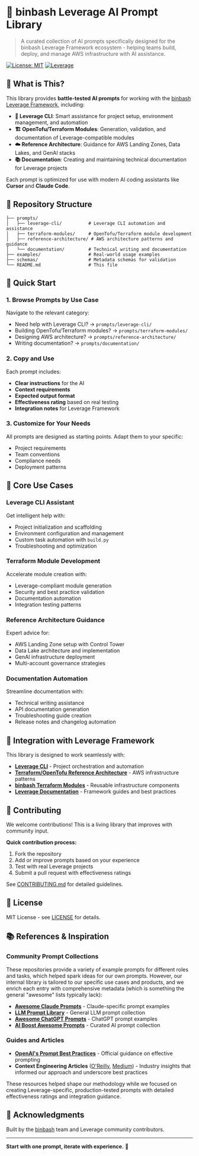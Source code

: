 # 🚀 binbash Leverage AI Prompt Library

> A curated collection of AI prompts specifically designed for the binbash Leverage Framework ecosystem - helping teams build, deploy, and manage AWS infrastructure with AI assistance.

[![License: MIT](https://img.shields.io/badge/License-MIT-yellow.svg)](https://opensource.org/licenses/MIT)
[![Leverage](https://img.shields.io/badge/leverage-powered-blue)](https://leverage.binbash.co/)

## 🎯 What is This?

This library provides **battle-tested AI prompts** for working with the [binbash Leverage Framework](https://leverage.binbash.co/), including:

- **🔧 Leverage CLI**: Smart assistance for project setup, environment management, and automation
- **🏗️ OpenTofu/Terraform Modules**: Generation, validation, and documentation of Leverage-compatible modules  
- **☁️ Reference Architecture**: Guidance for AWS Landing Zones, Data Lakes, and GenAI stacks
- **📚 Documentation**: Creating and maintaining technical documentation for Leverage projects

Each prompt is optimized for use with modern AI coding assistants like **Cursor** and **Claude Code**.

## 📁 Repository Structure

```
├── prompts/
│   ├── leverage-cli/          # Leverage CLI automation and assistance
│   ├── terraform-modules/     # OpenTofu/Terraform module development  
│   ├── reference-architecture/ # AWS architecture patterns and guidance
│   └── documentation/         # Technical writing and documentation
├── examples/                  # Real-world usage examples
├── schemas/                   # Metadata schemas for validation
└── README.md                  # This file
```

## 🚀 Quick Start

### 1. Browse Prompts by Use Case

Navigate to the relevant category:
- Need help with Leverage CLI? → `prompts/leverage-cli/`
- Building OpenTofu/Terraform modules? → `prompts/terraform-modules/`  
- Designing AWS architecture? → `prompts/reference-architecture/`
- Writing documentation? → `prompts/documentation/`

### 2. Copy and Use

Each prompt includes:
- **Clear instructions** for the AI
- **Context requirements** 
- **Expected output format**
- **Effectiveness rating** based on real testing
- **Integration notes** for Leverage Framework

### 3. Customize for Your Needs

All prompts are designed as starting points. Adapt them to your specific:
- Project requirements
- Team conventions  
- Compliance needs
- Deployment patterns

## 🎯 Core Use Cases

### Leverage CLI Assistant
Get intelligent help with:
- Project initialization and scaffolding
- Environment configuration and management
- Custom task automation with `build.py`
- Troubleshooting and optimization

### Terraform Module Development
Accelerate module creation with:
- Leverage-compliant module generation
- Security and best practice validation
- Documentation automation
- Integration testing patterns

### Reference Architecture Guidance  
Expert advice for:
- AWS Landing Zone setup with Control Tower
- Data Lake architecture and implementation
- GenAI infrastructure deployment
- Multi-account governance strategies

### Documentation Automation
Streamline documentation with:
- Technical writing assistance
- API documentation generation
- Troubleshooting guide creation
- Release notes and changelog automation

## 🔗 Integration with Leverage Framework

This library is designed to work seamlessly with:

- **[Leverage CLI](https://github.com/binbashar/leverage)** - Project orchestration and automation
- **[Terraform/OpenTofu Reference Architecture](https://github.com/binbashar/le-tf-infra-aws)** - AWS infrastructure patterns
- **[binbash Terraform Modules](https://github.com/binbashar/le-dev-tools/blob/master/terraform/Makefile)** - Reusable infrastructure components
- **[Leverage Documentation](https://leverage.binbash.co/)** - Framework guides and best practices

## 🤝 Contributing

We welcome contributions! This is a living library that improves with community input.

**Quick contribution process:**
1. Fork the repository
2. Add or improve prompts based on your experience
3. Test with real Leverage projects
4. Submit a pull request with effectiveness ratings

See [CONTRIBUTING.md](CONTRIBUTING.md) for detailed guidelines.

## 📝 License

MIT License - see [LICENSE](LICENSE) for details.

## 📚 References & Inspiration

### Community Prompt Collections

These repositories provide a variety of example prompts for different roles and tasks, which helped spark ideas for our own prompts. However, our internal library is tailored to our specific use cases and products, and we enrich each entry with comprehensive metadata (which is something the general "awesome" lists typically lack):

- **[Awesome Claude Prompts](https://github.com/langgptai/awesome-claude-prompts)** - Claude-specific prompt examples
- **[LLM Prompt Library](https://github.com/abilzerian/LLM-Prompt-Library)** - General LLM prompt collection
- **[Awesome ChatGPT Prompts](https://github.com/f/awesome-chatgpt-prompts)** - ChatGPT prompt examples
- **[AI Boost Awesome Prompts](https://github.com/ai-boost/awesome-prompts)** - Curated AI prompt collection

### Guides and Articles

- **[OpenAI's Prompt Best Practices](https://help.openai.com/)** - Official guidance on effective prompting
- **Context Engineering Articles** ([O'Reilly](https://www.oreilly.com/), [Medium](https://medium.com/)) - Industry insights that informed our approach and underscore best practices

These resources helped shape our methodology while we focused on creating Leverage-specific, production-tested prompts with detailed effectiveness ratings and integration guidance.

## 🙏 Acknowledgments

Built by the [binbash](https://www.binbash.co/) team and Leverage community contributors.

---

**Start with one prompt, iterate with experience.** 🎯